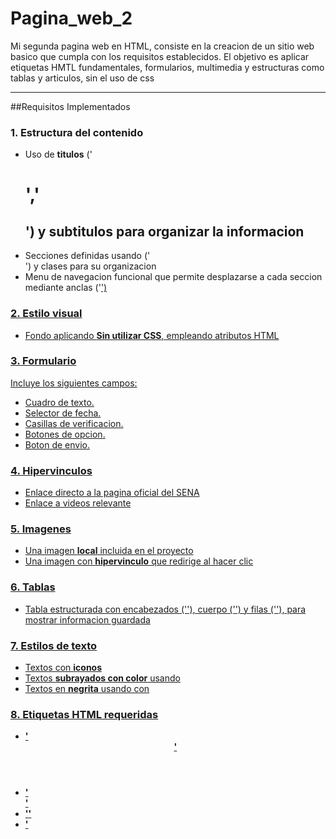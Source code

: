 # Pagina_web_2
Mi segunda pagina web en HTML, consiste en la creacion de un sitio web basico que cumpla con los requisitos establecidos. El objetivo es aplicar etiquetas HMTL fundamentales, formularios, multimedia y estructuras como tablas y articulos, sin el uso de css 

---


##Requisitos Implementados

### 1. Estructura del contenido 
- Uso de **titulos** ('<h1>','<h2>') y **subtitulos** para organizar la informacion
- Secciones definidas usando ('<div>') y clases para su organizacion 
- Menu de navegacion funcional que permite desplazarse a cada seccion mediante anclas ('<a href="#id">')

### 2. Estilo visual 
- Fondo aplicando **Sin utilizar CSS**, empleando atributos HTML

### 3. Formulario 
Incluye los siguientes campos:
- Cuadro de texto.
- Selector de fecha. 
- Casillas de verificacion. 
- Botones de opcion.
- Boton de envio. 

### 4. Hipervinculos 
- Enlace directo a la pagina oficial del SENA
- Enlace a videos relevante

### 5. Imagenes 
- Una imagen **local** incluida en el proyecto
- Una imagen con **hipervinculo** que redirige al hacer clic 

### 6. Tablas 
- Tabla estructurada con encabezados ('<thead>'), cuerpo ('<tbody>') y filas ('<tr>'), para mostrar informacion guardada

### 7. Estilos de texto 
- Textos con **iconos** 
- Textos **subrayados con color** usando <mark>
- Textos en **negrita** usando con <strong>
 
### 8. Etiquetas HTML requeridas 
- '<header>'
- '<footer>'
- '<meta>'
- '<title>'

## Como ejecutar 
1. Clona el repositorio o descarga los archivos
2. Abre el archivo 'index.html' en tu navegador
3. Navega por el sitio y prueba los enlaces 
